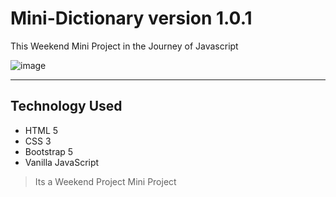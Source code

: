 
# Mini-Dictionary version 1.0.1

This Weekend Mini Project in the Journey of Javascript


![image](https://user-images.githubusercontent.com/48924562/232842600-c3d00f09-3a04-4e1a-a2b1-ba0b933d9f8c.png)


______________
## Technology Used 

 - HTML 5 
 -  CSS 3 
 - Bootstrap 5 
 - Vanilla JavaScript


> Its a Weekend Project Mini Project




